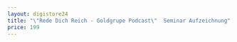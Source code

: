 ```yaml
---
layout: digistore24
title: "\"Rede Dich Reich - Goldgrupe Podcast\" ­ Seminar Aufzeichnung"
price: 199
---
```

